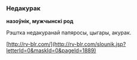 ### Недакурак
**назоўнік, мужчынскі род**

Рэштка недакуранай папяросы, цыгары, акурак.

<a rel="author">[http://rv-blr.com/](http://rv-blr.com/slounik.jsp?letterId=0&maskId=0&pageId=1889)</a>
